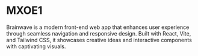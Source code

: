 # MXOE1
 Brainwave is a modern front-end web app that enhances user experience through seamless navigation and responsive design. Built with React, Vite, and Tailwind CSS, it showcases creative ideas and interactive components with captivating visuals.
